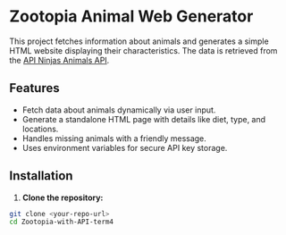 # Zootopia Animal Web Generator

This project fetches information about animals and generates a simple HTML website displaying their characteristics. The data is retrieved from the [API Ninjas Animals API](https://api.api-ninjas.com/).

## Features

- Fetch data about animals dynamically via user input.
- Generate a standalone HTML page with details like diet, type, and locations.
- Handles missing animals with a friendly message.
- Uses environment variables for secure API key storage.

## Installation

1. **Clone the repository:**

```bash
git clone <your-repo-url>
cd Zootopia-with-API-term4

